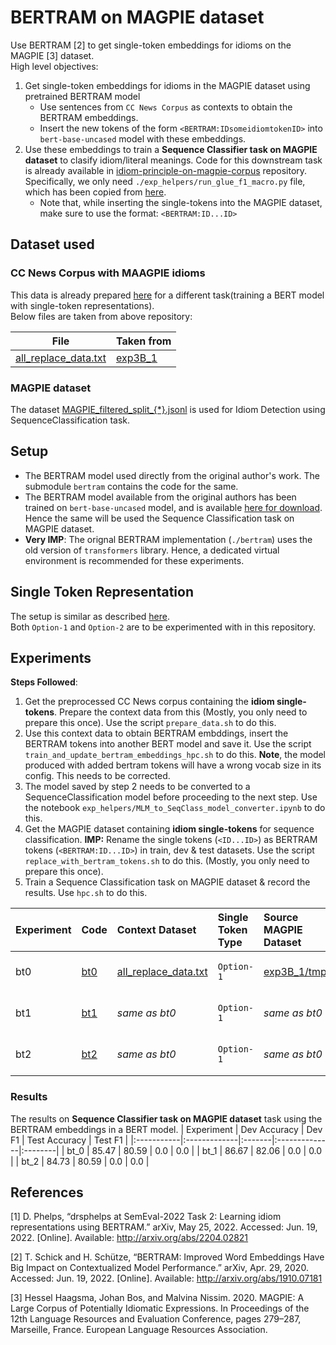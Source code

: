 # BERTRAM on MAGPIE dataset
Use BERTRAM [2] to get single-token embeddings for idioms on the MAGPIE [3] dataset.  
High level objectives:
1. Get single-token embeddings for idioms in the MAGPIE dataset using pretrained BERTRAM model
    - Use sentences from `CC News Corpus` as contexts to obtain the BERTRAM embeddings.  
    - Insert the new tokens of the form `<BERTRAM:IDsomeidiomtokenID>` into `bert-base-uncased` model with these embeddings.
2. Use these embeddings to train a **Sequence Classifier task on MAGPIE dataset** to clasify idiom/literal meanings. Code for this downstream task is already available in [idiom-principle-on-magpie-corpus](https://github.com/DarshanAdiga/idiom-principle-on-magpie-corpus) repository. Specifically, we only need `./exp_helpers/run_glue_f1_macro.py` file, which has been copied from [here](https://github.com/DarshanAdiga/idiom-principle-on-magpie-corpus/exp_helpers/run_glue_f1_macro.py).  
    - Note that, while inserting the single-tokens into the MAGPIE dataset, make sure to use the format: `<BERTRAM:ID...ID>`

## Dataset used
### CC News Corpus with MAAGPIE idioms
This data is already prepared [here](https://github.com/DarshanAdiga/idiom-principle-on-magpie-corpus#variations-of-exp3) for a different task(training a BERT model with single-token representations).  
Below files are taken from above repository:

| File | Taken from |
| ---- | ---------- |
|[all_replace_data.txt](./data/cc_processed/exp3B_1/)| [exp3B_1](https://github.com/DarshanAdiga/idiom-principle-on-magpie-corpus/experiments/exp3B_1/pretrain_data/)|

### MAGPIE dataset
The dataset [MAGPIE_filtered_split_{*}.jsonl](https://github.com/hslh/magpie-corpus) is used for Idiom Detection using SequenceClassification task.

## Setup
* The BERTRAM model used directly from the original author's work. The submodule `bertram` contains the code for the same.  
* The BERTRAM model available from the original authors has been trained on `bert-base-uncased` model, and is available [here for download](https://github.com/DarshanAdiga/bertram#-pre-trained-models). Hence the same will be used the Sequence Classification task on MAGPIE dataset.
* **Very IMP**: The orignal BERTRAM implementation (`./bertram`) uses the old version of `transformers` library. Hence, a dedicated virtual environment is recommended for these experiments.

## Single Token Representation
The setup is similar as described [here](https://github.com/DarshanAdiga/idiom-principle-on-magpie-corpus#single-token-representation).  
Both `Option-1` and `Option-2` are to be experimented with in this repository.  

## Experiments
**Steps Followed**:
1. Get the preprocessed CC News corpus containing the **idiom single-tokens**. Prepare the context data from this (Mostly, you only need to prepare this once). Use the script `prepare_data.sh` to do this.  
2. Use this context data to obtain BERTRAM embddings, insert the BERTRAM tokens into another BERT model and save it. Use the script `train_and_update_bertram_embeddings_hpc.sh` to do this. **Note**, the model produced with added bertram tokens will have a wrong vocab size in its config. This needs to be corrected.  
3. The model saved by step 2 needs to be converted to a SequenceClassification model before proceeding to the next step. Use the notebook `exp_helpers/MLM_to_SeqClass_model_converter.ipynb` to do this.  
4. Get the MAGPIE dataset containing **idiom single-tokens** for sequence classification. **IMP:** Rename the single tokens (`<ID...ID>`) as BERTRAM tokens (`<BERTRAM:ID...ID>`) in train, dev & test datasets. Use the script `replace_with_bertram_tokens.sh` to do this. (Mostly, you only need to prepare this once).  
5. Train a Sequence Classification task on MAGPIE dataset & record the results. Use `hpc.sh` to do this.  


| Experiment | Code  | Context Dataset | Single Token Type | Source MAGPIE Dataset | Base Model | No of Examples | BERTRAM Status | Idiom Detection Status | Updated model |
|:-----------|:------|:----------------|:------------------|:---------------|:-----------|:---------------|:---------------|:----------------------|:--------------|
| bt0       | [bt0](./experiments/bt0/) | [all_replace_data.txt](./data/cc_processed/exp3B_1/) | `Option-1` | [exp3B_1/tmp/](https://github.com/DarshanAdiga/idiom-principle-on-magpie-corpus/tree/3B_retraining/experiments/exp3B_1) | bert-base-uncased | 20 | DONE (Took 00:01:39) | Done (4 GPUs) | [bert-base-uncased_option1_with_bertram_bt0_SC](./local_models/bert-base-uncased_option1_with_bertram_bt0_SC) |
| bt1       | [bt1](./experiments/bt1/) | *same as bt0* | `Option-1` | *same as bt0* | bert-base-uncased | 50 | DONE (Took 00:07:38) | Done (4 GPUs) | [bert-base-uncased_option1_with_bertram_bt1_SC](./local_models/bert-base-uncased_option1_with_bertram_bt1_SC) |
| bt2       | [bt2](./experiments/bt2/) | *same as bt0* | `Option-1` | *same as bt0* | bert-base-uncased | 200 | DONE (Took 00:18:23) | Done (RTX5000 x 1) | [bert-base-uncased_option1_with_bertram_bt2_SC](./local_models/bert-base-uncased_option1_with_bertram_bt2_SC) |

### Results
The results on **Sequence Classifier task on MAGPIE dataset** task using the BERTRAM embeddings in a BERT model.
| Experiment | Dev Accuracy | Dev F1 | Test Accuracy | Test F1 |
|:-----------|:-------------|:-------|:--------------|:--------|
| bt_0       | 85.47 | 80.59 | 0.0 | 0.0 |
| bt_1       | 86.67 | 82.06 | 0.0 | 0.0 |
| bt_2       | 84.73 | 80.59 | 0.0 | 0.0 |

## References

[1] D. Phelps, “drsphelps at SemEval-2022 Task 2: Learning idiom representations using BERTRAM.” arXiv, May 25, 2022. Accessed: Jun. 19, 2022. [Online]. Available: http://arxiv.org/abs/2204.02821

[2] T. Schick and H. Schütze, “BERTRAM: Improved Word Embeddings Have Big Impact on Contextualized Model Performance.” arXiv, Apr. 29, 2020. Accessed: Jun. 19, 2022. [Online]. Available: http://arxiv.org/abs/1910.07181

[3] Hessel Haagsma, Johan Bos, and Malvina Nissim. 2020. MAGPIE: A Large Corpus of Potentially Idiomatic Expressions. In Proceedings of the 12th Language Resources and Evaluation Conference, pages 279–287, Marseille, France. European Language Resources Association.
